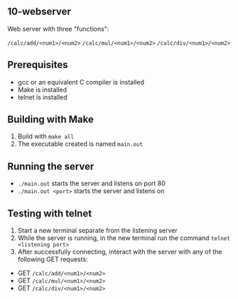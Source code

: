 ## 10-webserver ##

Web server with three "functions":

`/calc/add/<num1>/<num2>`
`/calc/mul/<num1>/<num2>`
`/calc/div/<num1>/<num2>`

## Prerequisites ##

- gcc or an equivalent C compiler is installed
- Make is installed
- telnet is installed

## Building with Make ##

1. Build with `make all`
2. The executable created is named `main.out`

## Running the server ##

- `./main.out` starts the server and listens on port 80
- `./main.out <port>` starts the server and listens on <port>

## Testing with telnet ##

1. Start a new terminal separate from the listening server
2. While the server is running, in the new terminal run the command `telnet <listening port>`
3. After successfully connecting, interact with the server with any of the following GET requests:

- GET `/calc/add/<num1>/<num2>`
- GET `/calc/mul/<num1>/<num2>`
- GET `/calc/div/<num1>/<num2>`